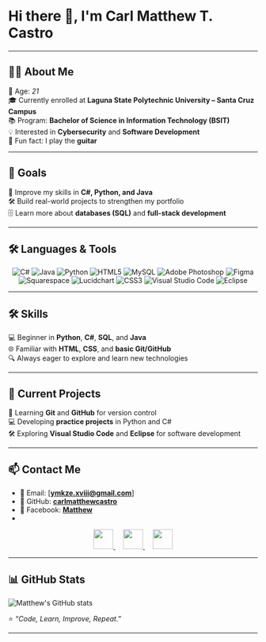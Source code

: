 # Hi there 👋, I'm Carl Matthew T. Castro  

---

## 👨‍💻 About Me  
🎂 Age: *21*  
🎓 Currently enrolled at **Laguna State Polytechnic University – Santa Cruz Campus**  
📚 Program: **Bachelor of Science in Information Technology (BSIT)**  
💡 Interested in **Cybersecurity** and **Software Development**  
🎸 Fun fact: I play the **guitar**  

---

## 🎯 Goals  
🚀 Improve my skills in **C#, Python, and Java**  
🛠 Build real-world projects to strengthen my portfolio  
🗄 Learn more about **databases (SQL)** and **full-stack development**  

---

## 🛠 Languages & Tools  

<div align="center">

![C#](https://img.shields.io/badge/c%23-%23239120.svg?style=for-the-badge&logo=csharp&logoColor=white) 
![Java](https://img.shields.io/badge/java-%23ED8B00.svg?style=for-the-badge&logo=openjdk&logoColor=white) 
![Python](https://img.shields.io/badge/python-3670A0?style=for-the-badge&logo=python&logoColor=ffdd54) 
![HTML5](https://img.shields.io/badge/html-%23E34F26.svg?style=for-the-badge&logo=html5&logoColor=white) 
![MySQL](https://img.shields.io/badge/mysql-4479A1.svg?style=for-the-badge&logo=mysql&logoColor=white) 
![Adobe Photoshop](https://img.shields.io/badge/adobe%20photoshop-%2331A8FF.svg?style=for-the-badge&logo=adobe%20photoshop&logoColor=white) 
![Figma](https://img.shields.io/badge/figma-%23F24E1E.svg?style=for-the-badge&logo=figma&logoColor=white) 
![Squarespace](https://img.shields.io/badge/Squarespace-000000.svg?style=for-the-badge&logo=squarespace&logoColor=white)
![Lucidchart](https://img.shields.io/badge/Lucidchart-F06529.svg?style=for-the-badge&logo=lucidchart&logoColor=white)
![CSS3](https://img.shields.io/badge/css3-%231572B6.svg?style=for-the-badge&logo=css3&logoColor=white)
![Visual Studio Code](https://img.shields.io/badge/VSCode-0078d7.svg?style=for-the-badge&logo=visual-studio-code&logoColor=white) 
![Eclipse](https://img.shields.io/badge/Eclipse-2C2255.svg?style=for-the-badge&logo=eclipse&logoColor=white)  

</div>

---

## 🛠 Skills  
💻 Beginner in **Python**, **C#**, **SQL**, and **Java**  
🌐 Familiar with **HTML**, **CSS**, and **basic Git/GitHub**  
🔍 Always eager to explore and learn new technologies  

---

## 📌 Current Projects  
📖 Learning **Git** and **GitHub** for version control  
💻 Developing **practice projects** in Python and C#  
🛠 Exploring **Visual Studio Code** and **Eclipse** for software development  

---

## 📫 Contact Me  
- 📧 Email: [**ymkze.xviii@gmail.com**]  
- 🐙 GitHub: [**carlmatthewcastro**](https://github.com/carlmatthewcastro)  
- 📘 Facebook: [**Matthew**](https://facebook.com/ymkze.xviii)
- 
<div align="center">

<a href="mailto:ymkze.xviii@gmail.com">
  <img src="https://cdn.jsdelivr.net/gh/devicons/devicon/icons/google/google-original.svg" width="40"/>
</a>
&nbsp;&nbsp;&nbsp;
<a href="https://github.com/carlmatthewcastro">
  <img src="https://cdn.jsdelivr.net/gh/devicons/devicon/icons/github/github-original.svg" width="40"/>
</a>
&nbsp;&nbsp;&nbsp;
<a href="https://facebook.com/yourusername">
  <img src="https://cdn.jsdelivr.net/gh/devicons/devicon/icons/facebook/facebook-original.svg" width="40"/>
</a>

</div>

---

## 📊 GitHub Stats 
![Matthew's GitHub stats](https://github-readme-stats.vercel.app/api?username=carlmatthewcastro&theme=synthwave&show_icons=true)

⭐ *“Code, Learn, Improve, Repeat.”*  

---


